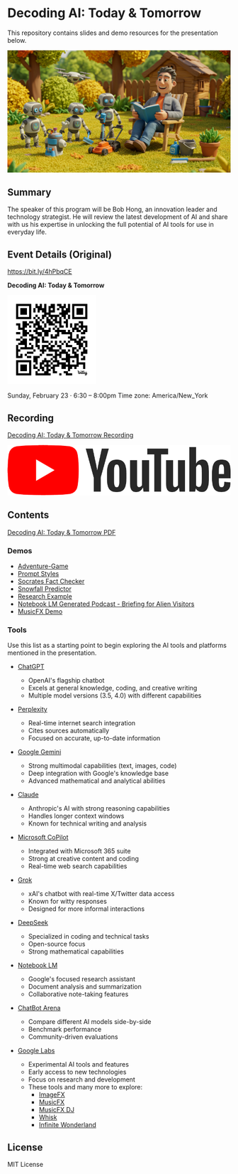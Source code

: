 # Decoding AI: Today & Tomorrow

This repository contains slides and demo resources for the presentation below.

![Robot Backyard Friends](./demos/images/robotbackyard.png)

## Summary

The speaker of this program will be Bob Hong, an innovation leader and technology strategist.  He will review the latest development of AI and share with us his expertise in unlocking the full potential of AI tools for use in everyday life.

## Event Details (Original)

https://bit.ly/4hPbqCE

**Decoding AI: Today & Tomorrow**

<img src="./bit.ly_4hPbqCE.png" width="200" height="200" alt="Decoding AI: Today & Tomorrow">

Sunday, February 23 · 6:30 – 8:00pm
Time zone: America/New_York

## Recording

[Decoding AI: Today & Tomorrow Recording](https://youtu.be/VQbxcOWKv_c?si=K_7155l61Xtj99PY)

[![Decoding AI: Today & Tomorrow Recording](./yt_logo_rgb_light.png)](https://www.youtube.com/watch?v=VQbxcOWKv_c)



## Contents

[Decoding AI: Today & Tomorrow PDF](./Decoding%20AI_%20Today%20&%20Tomorrow.pdf)

### Demos

- [Adventure-Game](./demos/sample-prompts/Adventure-Game.md)
- [Prompt Styles](./demos/sample-prompts/Prompt-Styles.md)
- [Socrates Fact Checker](./demos/socrates/README.md)
- [Snowfall Predictor](./demos/sample-prompts/snowfall/README.md)
- [Research Example](./demos/research/README.md)
- [Notebook LM Generated Podcast - Briefing for Alien Visitors](https://drive.google.com/file/d/13WPX9TIvIJW5gqJYlVHs3CCvgG3koRr4/view?usp=sharing)
- [MusicFX Demo](https://drive.google.com/file/d/1V-pI11-2UsTuei-y1OpHqUWBdrcOrc82/view?usp=sharing)

### Tools

Use this list as a starting point to begin exploring the AI tools and platforms mentioned in the presentation.

- [ChatGPT](https://chatgpt.com/)
    - OpenAI's flagship chatbot
    - Excels at general knowledge, coding, and creative writing
    - Multiple model versions (3.5, 4.0) with different capabilities

- [Perplexity](https://perplexity.ai/)
    - Real-time internet search integration
    - Cites sources automatically
    - Focused on accurate, up-to-date information

- [Google Gemini](https://gemini.google.com/)
    - Strong multimodal capabilities (text, images, code)
    - Deep integration with Google's knowledge base
    - Advanced mathematical and analytical abilities

- [Claude](https://claude.ai/)
    - Anthropic's AI with strong reasoning capabilities
    - Handles longer context windows
    - Known for technical writing and analysis

- [Microsoft CoPilot](https://copilot.microsoft.com/)
    - Integrated with Microsoft 365 suite
    - Strong at creative content and coding
    - Real-time web search capabilities

- [Grok](https://grok.com/)
    - xAI's chatbot with real-time X/Twitter data access
    - Known for witty responses
    - Designed for more informal interactions

- [DeepSeek](https://chat.deepseek.com/)
    - Specialized in coding and technical tasks
    - Open-source focus
    - Strong mathematical capabilities

- [Notebook LM](https://notebooklm.google.com/)
    - Google's focused research assistant
    - Document analysis and summarization
    - Collaborative note-taking features

- [ChatBot Arena](https://lmarena.ai/)
    - Compare different AI models side-by-side
    - Benchmark performance
    - Community-driven evaluations

- [Google Labs](https://labs.google.com/)
    - Experimental AI tools and features
    - Early access to new technologies
    - Focus on research and development
    - These tools and many more to explore:
        - [ImageFX](https://labs.google/fx/tools/image-fx)
        - [MusicFX](https://labs.google/fx/tools/music-fx)
        - [MusicFX DJ](https://labs.google/fx/tools/music-fx-dj)
        - [Whisk](https://labs.google/fx/tools/whisk)
        - [Infinite Wonderland](https://infinitewonderland.withgoogle.com/)
    
## License

MIT License
